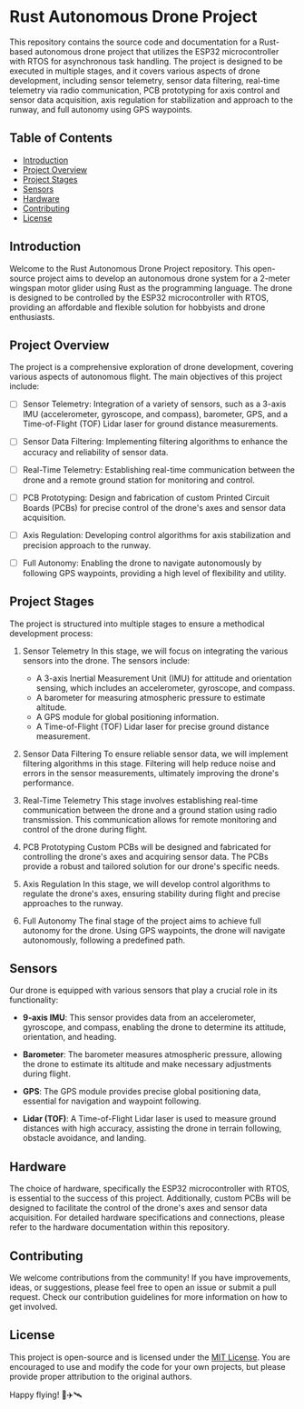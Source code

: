 # Rust Autonomous Drone Project

This repository contains the source code and documentation for a Rust-based autonomous drone project that utilizes the ESP32 microcontroller with RTOS for asynchronous task handling. The project is designed to be executed in multiple stages, and it covers various aspects of drone development, including sensor telemetry, sensor data filtering, real-time telemetry via radio communication, PCB prototyping for axis control and sensor data acquisition, axis regulation for stabilization and approach to the runway, and full autonomy using GPS waypoints.

[//]: # (Note: This README serves as a high-level overview of the project. More detailed instructions and code documentation can be found in the respective project folders within this repository.)

## Table of Contents

- [Introduction](#introduction)
- [Project Overview](#project-overview)
- [Project Stages](#project-stages)
- [Sensors](#sensors)
- [Hardware](#hardware)
- [Contributing](#contributing)
- [License](#license)

## Introduction

Welcome to the Rust Autonomous Drone Project repository. This open-source project aims to develop an autonomous drone system for a 2-meter wingspan motor glider using Rust as the programming language. The drone is designed to be controlled by the ESP32 microcontroller with RTOS, providing an affordable and flexible solution for hobbyists and drone enthusiasts.

## Project Overview

The project is a comprehensive exploration of drone development, covering various aspects of autonomous flight. The main objectives of this project include:

- [ ] Sensor Telemetry: Integration of a variety of sensors, such as a 3-axis IMU (accelerometer, gyroscope, and compass), barometer, GPS, and a Time-of-Flight (TOF) Lidar laser for ground distance measurements.

- [ ] Sensor Data Filtering: Implementing filtering algorithms to enhance the accuracy and reliability of sensor data.

- [ ] Real-Time Telemetry: Establishing real-time communication between the drone and a remote ground station for monitoring and control.

- [ ] PCB Prototyping: Design and fabrication of custom Printed Circuit Boards (PCBs) for precise control of the drone's axes and sensor data acquisition.

- [ ] Axis Regulation: Developing control algorithms for axis stabilization and precision approach to the runway.

- [ ] Full Autonomy: Enabling the drone to navigate autonomously by following GPS waypoints, providing a high level of flexibility and utility.

## Project Stages

The project is structured into multiple stages to ensure a methodical development process:

1. Sensor Telemetry
In this stage, we will focus on integrating the various sensors into the drone. The sensors include:

   - A 3-axis Inertial Measurement Unit (IMU) for attitude and orientation sensing, which includes an accelerometer, gyroscope, and compass.
   - A barometer for measuring atmospheric pressure to estimate altitude.
   - A GPS module for global positioning information.
   - A Time-of-Flight (TOF) Lidar laser for precise ground distance measurement.

2. Sensor Data Filtering
To ensure reliable sensor data, we will implement filtering algorithms in this stage. Filtering will help reduce noise and errors in the sensor measurements, ultimately improving the drone's performance.

3. Real-Time Telemetry
This stage involves establishing real-time communication between the drone and a ground station using radio transmission. This communication allows for remote monitoring and control of the drone during flight.

4. PCB Prototyping
Custom PCBs will be designed and fabricated for controlling the drone's axes and acquiring sensor data. The PCBs provide a robust and tailored solution for our drone's specific needs.

5. Axis Regulation
In this stage, we will develop control algorithms to regulate the drone's axes, ensuring stability during flight and precise approaches to the runway.

6. Full Autonomy
The final stage of the project aims to achieve full autonomy for the drone. Using GPS waypoints, the drone will navigate autonomously, following a predefined path.

## Sensors

Our drone is equipped with various sensors that play a crucial role in its functionality:

- **9-axis IMU**: This sensor provides data from an accelerometer, gyroscope, and compass, enabling the drone to determine its attitude, orientation, and heading.

- **Barometer**: The barometer measures atmospheric pressure, allowing the drone to estimate its altitude and make necessary adjustments during flight.

- **GPS**: The GPS module provides precise global positioning data, essential for navigation and waypoint following.

- **Lidar (TOF)**: A Time-of-Flight Lidar laser is used to measure ground distances with high accuracy, assisting the drone in terrain following, obstacle avoidance, and landing.

## Hardware

The choice of hardware, specifically the ESP32 microcontroller with RTOS, is essential to the success of this project. Additionally, custom PCBs will be designed to facilitate the control of the drone's axes and sensor data acquisition. For detailed hardware specifications and connections, please refer to the hardware documentation within this repository.

## Contributing

We welcome contributions from the community! If you have improvements, ideas, or suggestions, please feel free to open an issue or submit a pull request. Check our contribution guidelines for more information on how to get involved.

## License

This project is open-source and is licensed under the [MIT License](https://raw.githubusercontent.com/jbcaron/RustFlightX/main/LICENSE). You are encouraged to use and modify the code for your own projects, but please provide proper attribution to the original authors.

Happy flying! 🚁✈️🛰️
